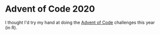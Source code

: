 # Advent of Code 2020

I thought I'd try my hand at doing the [Advent of Code](https://adventofcode.com/) challenges this year (in R).
